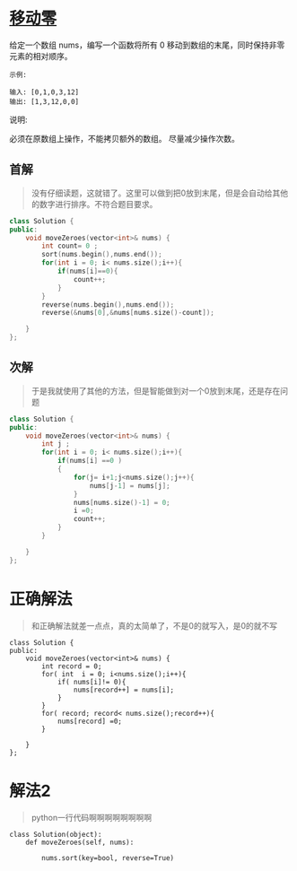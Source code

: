 # [移动零](https://leetcode-cn.com/leetbook/read/top-interview-questions-easy/x2ba4i/)
给定一个数组 nums，编写一个函数将所有 0 移动到数组的末尾，同时保持非零元素的相对顺序。

```
示例:

输入: [0,1,0,3,12]
输出: [1,3,12,0,0]
```
说明:

必须在原数组上操作，不能拷贝额外的数组。
尽量减少操作次数。

## 首解
>没有仔细读题，这就错了。这里可以做到把0放到末尾，但是会自动给其他的数字进行排序。不符合题目要求。
```C++
class Solution {
public:
    void moveZeroes(vector<int>& nums) {
        int count= 0 ;
        sort(nums.begin(),nums.end());
        for(int i = 0; i< nums.size();i++){
            if(nums[i]==0){
                count++;
            }
        }
        reverse(nums.begin(),nums.end());
        reverse(&nums[0],&nums[nums.size()-count]);

    }
};
```

## 次解
>于是我就使用了其他的方法，但是智能做到对一个0放到末尾，还是存在问题
```C++
class Solution {
public:
    void moveZeroes(vector<int>& nums) {
        int j ;
        for(int i = 0; i< nums.size();i++){
            if(nums[i] ==0 )
            {
                for(j= i+1;j<nums.size();j++){
                    nums[j-1] = nums[j];
                }   
                nums[nums.size()-1] = 0;
                i =0;
                count++;
            }
        }

    }
};
```

# 正确解法
>和正确解法就差一点点，真的太简单了，不是0的就写入，是0的就不写
```
class Solution {
public:
    void moveZeroes(vector<int>& nums) {
        int record = 0;
        for( int  i = 0; i<nums.size();i++){
            if( nums[i]!= 0){
                nums[record++] = nums[i];
            }
        }
        for( record; record< nums.size();record++){
            nums[record] =0;
        }
        
    }
};
```

# 解法2
>python一行代码啊啊啊啊啊啊啊啊
```
class Solution(object):
    def moveZeroes(self, nums):

        nums.sort(key=bool, reverse=True)
```
